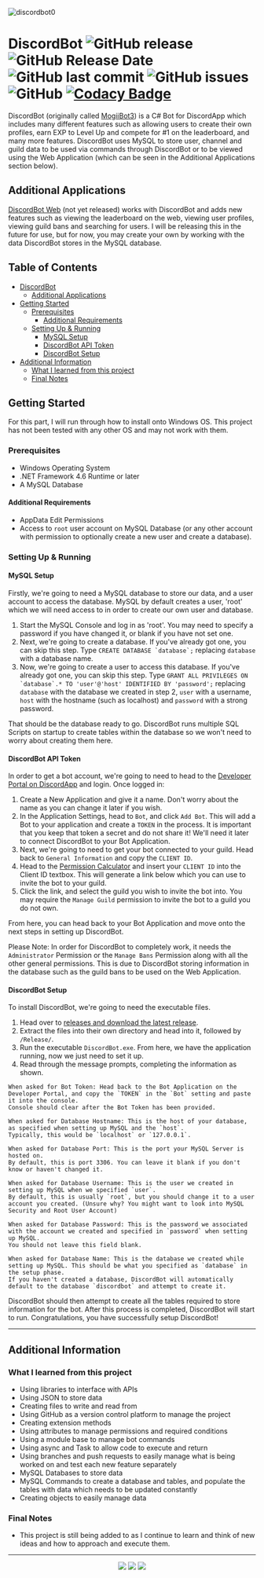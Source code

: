 ![discordbot0](http://imgserv.mythicalcuddles.xyz/DiscordBot/DiscordBot.png)

# DiscordBot ![GitHub release](https://img.shields.io/github/release/MythicalCuddles/DiscordBot.svg) ![GitHub Release Date](https://img.shields.io/github/release-date/MythicalCuddles/DiscordBot.svg) ![GitHub last commit](https://img.shields.io/github/last-commit/MythicalCuddles/DiscordBot.svg) ![GitHub issues](https://img.shields.io/github/issues/MythicalCuddles/DiscordBot.svg) ![GitHub](https://img.shields.io/github/license/MythicalCuddles/DiscordBot.svg) [![Codacy Badge](https://api.codacy.com/project/badge/Grade/f883c061df9945ea946a769669f5fc9c)](https://www.codacy.com/app/MythicalCuddles/DiscordBot?utm_source=github.com&amp;utm_medium=referral&amp;utm_content=MythicalCuddles/DiscordBot&amp;utm_campaign=Badge_Grade)

DiscordBot (originally called [MogiiBot3](https://github.com/MythicalCuddles/MogiiBot3)) is a C# Bot for DiscordApp which includes many different features such as allowing users to create their own profiles, earn EXP to Level Up and compete for #1 on the leaderboard, and many more features. DiscordBot uses MySQL to store user, channel and guild data to be used via commands through DiscordBot or to be viewed using the Web Application (which can be seen in the Additional Applications section below).

## Additional Applications

[DiscordBot Web](https://bot.mythicalcuddles.xyz) (not yet released) works with DiscordBot and adds new features such as viewing the leaderboard on the web, viewing user profiles, viewing guild bans and searching for users. I will be releasing this in the future for use, but for now, you may create your own by working with the data DiscordBot stores in the MySQL database.

## Table of Contents

  * [DiscordBot](#discordbot-----)
    * [Additional Applications](#additional-applications)
  * [Getting Started](#getting-started)
    * [Prerequisites](#prerequisites)
      * [Additional Requirements](#additional-requirements)
    * [Setting Up & Running](#setting-up--running)
      * [MySQL Setup](#mysql-setup)
      * [DiscordBot API Token](#discordbot-api-token)
      * [DiscordBot Setup](#discordbot-setup)
  * [Additional Information](#additional-information)
    * [What I learned from this project](#what-i-learned-from-this-project)
    * [Final Notes](#final-notes)

## Getting Started

For this part, I will run through how to install onto Windows OS. This project has not been tested with any other OS and may not work with them.

### Prerequisites
  * Windows Operating System
  * .NET Framework 4.6 Runtime or later
  * A MySQL Database

#### Additional Requirements
  * AppData Edit Permissions
  * Access to `root` user account on MySQL Database (or any other account with permission to optionally create a new user and create a database).

### Setting Up & Running

#### MySQL Setup
Firstly, we're going to need a MySQL database to store our data, and a user account to access the database. MySQL by default creates a user, 'root' which we will need access to in order to create our own user and database.

 1. Start the MySQL Console and log in as 'root'. You may need to specify a password if you have changed it, or blank if you have not set one.
 2. Next, we're going to create a database. If you've already got one, you can skip this step. Type ``CREATE DATABASE `database`;`` replacing `database` with a database name.
 3. Now, we're going to create a user to access this database. If you've already got one, you can skip this step. Type ``GRANT ALL PRIVILEGES ON `database`.* TO 'user'@'host' IDENTIFIED BY 'password';`` replacing `database` with the database we created in step 2, `user` with a username, `host` with the hostname (such as localhost) and `password` with a strong password.

That should be the database ready to go. DiscordBot runs multiple SQL Scripts on startup to create tables within the database so we won't need to worry about creating them here.

#### DiscordBot API Token
In order to get a bot account, we're going to need to head to the [Developer Portal on DiscordApp](https://discordapp.com/developers) and login. Once logged in:

 1. Create a New Application and give it a name. Don't worry about the name as you can change it later if you wish.
 2. In the Application Settings, head to `Bot`, and click `Add Bot`. This will add a Bot to your application and create a `TOKEN` in the process. It is important that you keep that token a secret and do not share it! We'll need it later to connect DiscordBot to your Bot Application.
 3. Next, we're going to need to get your bot connected to your guild. Head back to `General Information` and copy the `CLIENT ID`.
 4. Head to the [Permission Calculator](https://discordapi.com/permissions.html#8) and insert your `CLIENT ID` into the Client ID textbox. This will generate a link below which you can use to invite the bot to your guild.
 5. Click the link, and select the guild you wish to invite the bot into. You may require the `Manage Guild` permission to invite the bot to a guild you do not own.

From here, you can head back to your Bot Application and move onto the next steps in setting up DiscordBot.

Please Note: In order for DiscordBot to completely work, it needs the `Administrator` Permission or the `Manage Bans` Permission along with all the other general permissions. This is due to DiscordBot storing information in the database such as the guild bans to be used on the Web Application.

#### DiscordBot Setup
To install DiscordBot, we're going to need the executable files.

 1. Head over to [releases and download the latest release](https://github.com/MythicalCuddles/DiscordBot/releases).
 2. Extract the files into their own directory and head into it, followed by `/Release/`.
 3. Run the executable `DiscordBot.exe`. From here, we have the application running, now we just need to set it up.
 4. Read through the message prompts, completing the information as shown.

```TEXT
When asked for Bot Token: Head back to the Bot Application on the Developer Portal, and copy the `TOKEN` in the `Bot` setting and paste it into the console.
Console should clear after the Bot Token has been provided.

When asked for Database Hostname: This is the host of your database, as specified when setting up MySQL and the `host`.
Typically, this would be `localhost` or `127.0.0.1`.

When asked for Database Port: This is the port your MySQL Server is hosted on.
By default, this is port 3306. You can leave it blank if you don't know or haven't changed it.

When asked for Database Username: This is the user we created in setting up MySQL when we specified `user`.
By default, this is usually `root`, but you should change it to a user account you created. (Unsure why? You might want to look into MySQL Security and Root User Account)

When asked for Database Password: This is the password we associated with the account we created and specified in `password` when setting up MySQL.
You should not leave this field blank.

When asked for Database Name: This is the database we created while setting up MySQL. This should be what you specified as `database` in the setup phase.
If you haven't created a database, DiscordBot will automatically default to the database `discordbot` and attempt to create it.
```

DiscordBot should then attempt to create all the tables required to store information for the bot. After this process is completed, DiscordBot will start to run. Congratulations, you have successfully setup DiscordBot!

---
## Additional Information

### What I learned from this project

  * Using libraries to interface with APIs
  * Using JSON to store data
  * Creating files to write and read from
  * Using GitHub as a version control platform to manage the project
  * Creating extension methods
  * Using attributes to manage permissions and required conditions
  * Using a module base to manage bot commands
  * Using async and Task to allow code to execute and return
  * Using branches and push requests to easily manage what is being worked on and test each new feature separately
  * MySQL Databases to store data
  * MySQL Commands to create a database and tables, and populate the tables with data which needs to be updated constantly
  * Creating objects to easily manage data

### Final Notes

  * This project is still being added to as I continue to learn and think of new ideas and how to approach and execute them.

---

<p align="center">
  <a href="https://mythicalcuddles.xyz"><img src="https://i.imgur.com/f45s9EN.png"></a>
  <a href="https://www.paypal.me/mythicalcuddles"><img src="https://img.shields.io/badge/Support%20the%20Developer-Donate%20via%20PayPal-ffa329.svg"></a>
  <a href="https://www.patreon.com/mythicalcuddles"><img src="https://img.shields.io/badge/Support%20the%20Developer-Become%20a%20Patreon-ffa329.svg"></a>
</p>
